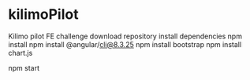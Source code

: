# kilimoPilot
Kilimo pilot FE challenge
download repository
install dependencies
npm install 
npm install @angular/cli@8.3.25 
npm install bootstrap
npm install chart.js

npm start


